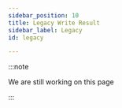 ```yaml
---
sidebar_position: 10
title: Legacy Write Result
sidebar_label: Legacy
id: legacy

---
```

:::note

We are still working on this page

:::